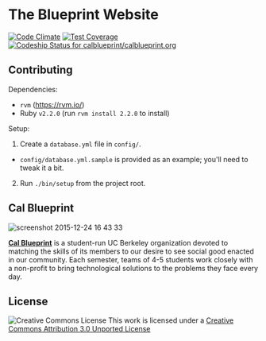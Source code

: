 The Blueprint Website
====
[![Code Climate](https://codeclimate.com/github/calblueprint/calblueprint.org/badges/gpa.svg)](https://codeclimate.com/github/calblueprint/calblueprint.org)
[![Test Coverage](https://codeclimate.com/github/calblueprint/calblueprint.org/badges/coverage.svg)](https://codeclimate.com/github/calblueprint/calblueprint.org)
[![Codeship Status for calblueprint/calblueprint.org](https://codeship.com/projects/c7435d20-76a7-0132-d36d-6a08ddb55576/status?branch=master)](https://codeship.com/projects/55283)

## Contributing

Dependencies:
- `rvm` (https://rvm.io/)
- Ruby `v2.2.0` (run `rvm install 2.2.0` to install)

Setup:

1. Create a `database.yml` file in `config/`.
  - `config/database.yml.sample` is provided as an example; you'll need to tweak it a bit.
2. Run `./bin/setup` from the project root.

## Cal Blueprint
![screenshot 2015-12-24 16 43 33](https://user-images.githubusercontent.com/5278006/32311415-bcdef6f6-bf55-11e7-9e8c-e43e786685cf.png)


**[Cal Blueprint](http://www.calblueprint.org/)** is a student-run UC Berkeley organization devoted to matching the skills of its members to our desire to see social good enacted in our community. Each semester, teams of 4-5 students work closely with a non-profit to bring technological solutions to the problems they face every day.

## License

![Creative Commons License](http://i.creativecommons.org/l/by/3.0/88x31.png)
This work is licensed under a [Creative Commons Attribution 3.0 Unported
License](http://creativecommons.org/licenses/by/3.0/deed.en_US)

